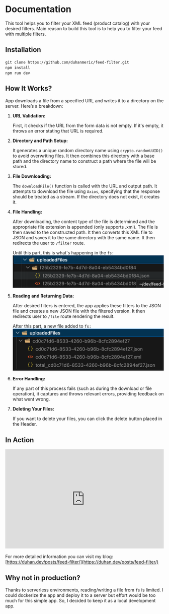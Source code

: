 Documentation
=============

This tool helps you to filter your XML feed (product catalog) with your desired filters. Main reason to build this tool is to help you to filter your feed with multiple filters.

Installation
------------

`git clone https://github.com/duhanmeric/feed-filter.git`  
`npm install`  
`npm run dev`

How It Works?
-------------

App downloads a file from a specified URL and writes it to a directory on the server. Here’s a breakdown:

1.  **URL Validation:**
    
    First, it checks if the URL from the form data is not empty. If it's empty, it throws an error stating that URL is required.
    
2.  **Directory and Path Setup:**
    
    It generates a unique random directory name using `crypto.randomUUID()` to avoid overwriting files. It then combines this directory with a base path and the directory name to construct a path where the file will be stored.
    
3.  **File Downloading:**
    
    The `downloadFile()` function is called with the URL and output path. It attempts to download the file using `Axios`, specifying that the response should be treated as a stream. If the directory does not exist, it creates it.
    
4.  **File Handling:**
    
    After downloading, the content type of the file is determined and the appropriate file extension is appended (only supports .xml). The file is then saved to the constructed path. It then converts this XML file to JSON and saves it to the same directory with the same name. It then redirects the user to `/filter` route.
    
    Until this part, this is what's happening in the `fs:`\
    ![file](/public/example_files.png)
    
5.  **Reading and Returning Data:**
    
    After desired filters is entered, the app applies these filters to the JSON file and creates a new JSON file with the filtered version. It then redirects user to `/file` route rendering the result.
    
    After this part, a new file added to `fs:`\
    ![file](/public/example_filtered.png)
    
6.  **Error Handling:**
    
    If any part of this process fails (such as during the download or file operation), it captures and throws relevant errors, providing feedback on what went wrong.
    
7.  **Deleting Your Files:**
    
    If you want to delete your files, you can click the delete button placed in the Header.
    
In Action
----------------------


<iframe width="100%" height="315" src="https://duhan.dev/feed-filter.mov" frameborder="0"  allowfullscreen></iframe>

For more detailed information you can visit my blog: [https://duhan.dev/posts/feed-filter/](https://duhan.dev/posts/feed-filter/)

Why not in production?
----------------------

Thanks to serverless environments, reading/writing a file from `fs` is limited. I could dockerize the app and deploy it to a server but effort would be too much for this simple app. So, I decided to keep it as a local development app.